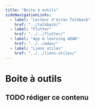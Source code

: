 ```yaml
---
title: "Boite à outils"
sideNavigationLinks:
  - label: "Lecteur d'écran Talkback"
    href: "../talkback/"
  - label: "Flutter"
    href: "../../flutter/"
  - label: "App m-learning mDAN"
    href: "../../mdan/"
  - label: "Liens utiles"
    href: "../../liens-utiles/"
---
```


# Boite à outils

## TODO rédiger ce contenu
